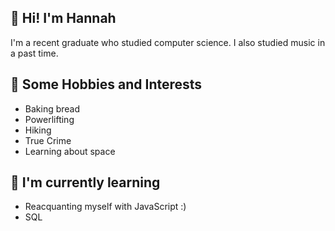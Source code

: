 <h2>👋 Hi! I'm Hannah</h2>
I'm a recent graduate who studied computer science. I also studied music in a past time.

<h2>💞️ Some Hobbies and Interests</h2>
<ul>
  <li>Baking bread</li>
  <li>Powerlifting</li>
  <li>Hiking</li>
  <li>True Crime</li>
  <li>Learning about space</li>
</ul>
 
<h2>🌱 I'm currently learning</h2>
<ul>
  <li>Reacquanting myself with JavaScript :) </li>
  <li>SQL</li>
</ul>


<!---
hannahcerezo/hannahcerezo is a ✨ special ✨ repository because its `README.md` (this file) appears on your GitHub profile.
You can click the Preview link to take a look at your changes.
--->
